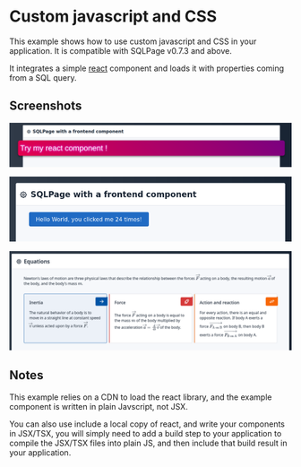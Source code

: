 # Custom javascript and CSS

This example shows how to use custom javascript and CSS in your application.
It is compatible with SQLPage v0.7.3 and above.

It integrates a simple [react](https://reactjs.org/) component and loads it with properties coming from a SQL query.

## Screenshots

![example SQLPage application with a custom style](screenshot-css.png)

![example client-side reactive SQLPage application with React](screenshot-react.png)

![example math equations](screenshot-math-equations.png)


## Notes

This example relies on a CDN to load the react library, and the example component is written in plain Javscript, not JSX.

You can also use include a local copy of react, and write your components in JSX/TSX,
you will simply need to add a build step to your application to compile the JSX/TSX files into plain JS,
and then include that build result in your application.